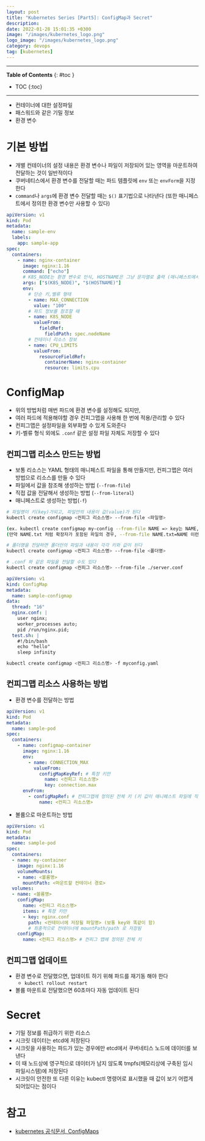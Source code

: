 ```yaml
---
layout: post
title: "Kubernetes Series [Part5]: ConfigMap과 Secret"
description:
date: 2022-01-28 15:01:35 +0300
image: "/images/kubernetes_logo.png"
logo_image: "/images/kubernetes_logo.png"
category: devops
tag: [kubernetes]
---
```


---

**Table of Contents**
{: #toc }

- TOC
{:toc}

---

- 컨테이너에 대한 설정파일
- 패스워드와 같은 기밀 정보
- 환경 변수

# 기본 방법

- 개별 컨테이너의 설정 내용은 환경 변수나 파일이 저장되어 있는 영역을 마운트하여 전달하는 것이 일반적이다
- 쿠버네티스에서 환경 변수를 전달할 때는 파드 템플릿에 `env` 또는 `envForm`을 지정한다
- `command`나 `args`에 환경 변수 전달할 때는 `$()` 표기법으로 나타낸다 (또한 매니페스트에서 정의한 환경 변수만 사용할 수 있다)

```yaml
apiVersion: v1
kind: Pod
metadata:
  name: sample-env
  labels:
    app: sample-app
spec:
  containers:
    - name: nginx-container
      image: nginx:1.16
      command: ["echo"]
      # K8S_NODE는 환경 변수로 인식, HOSTNAME은 그냥 문자열로 출력 (매니페스트에서 정의한 환경 변수만 사용 가능)
      args: ["$(K8S_NODE)", "$(HOSTNAME)"]
      env:
        # 단순 키,벨류 형태
        - name: MAX_CONNECTION
          value: "100"
        # 파드 정보를 참조할 때
        - name: K8S_NODE
          valueFrom:
            fieldRef:
              fieldPath: spec.nodeName
        # 컨테이너 리소스 정보
        - name: CPU_LIMITS
          valueFrom:
            resourceFieldRef:
              containerName: nginx-container
              resource: limits.cpu
```

# ConfigMap

- 위의 방법처럼 매번 파드에 환경 변수를 설정해도 되지만,
- 여러 파드에 적용해야할 경우 컨피그맵을 사용해 한 번에 적용/관리할 수 있다
- 컨피그맵은 설정파일을 외부화할 수 있게 도와준다
- 키-벨류 형식 외에도 `.conf` 같은 설정 파일 자체도 저장할 수 있다

## 컨피그맵 리소스 만드는 방법

- 보통 리소스는 YAML 형태의 매니페스트 파일을 통해 만들지만, 컨피그맵은 여러 방법으로 리소스를 만들 수 있다
- 파일에서 값을 참조해 생성하는 방법 (`--from-file`)
- 직접 값을 전달해서 생성하는 방법 (`--from-literal`)
- 매니페스트로 생성하는 방법(`-f`)

```sh
# 파일명이 키(key)가되고, 파일안의 내용이 값(value)가 된다
kubectl create configmap <컨피그 리소스명> --from-file <파일명>

(ex. kubectl create configmap my-config --from-file NAME => key는 NAME, value는 'mike')
(만약 NAME.txt 처럼 확장자가 포함된 파일의 경우, --from-file NAME.txt=NAME 이런식으로 적어주면 된다)

# 폴더명을 전달하면 폴더안의 파일과 내용이 각각 키와 값이 된다
kubectl create configmap <컨피그 리소스명> --from-file <폴더명>

# .conf 와 같은 파일을 전달할 수도 있다
kubectl create configmap <컨피그 리소스명> --from-file ./server.conf
```

```yaml
apiVersion: v1
kind: ConfigMap
metadata:
  name: sample-configmap
data:
  thread: "16"
  nginx.conf: |
    user nginx;
    worker_processes auto;
    pid /run/nginx.pid;
  test.sh: |
    #!/bin/bash
    echo "hello"
    sleep infinity
```

```sh
kubectl create configmap <컨피그 리소스명> -f myconfig.yaml
```

## 컨피그맵 리소스 사용하는 방법

- 환경 변수를 전달하는 방법

```yaml
apiVersion: v1
kind: Pod
metadata:
  name: sample-pod
spec:
  containers:
    - name: configmap-container
      image: nginx:1.16
      env:
        - name: CONNECTION_MAX
          valueFrom:
            configMapKeyRef: # 특정 키만
              name: <컨피그 리소스명>
              key: connection.max
      envFrom:
        - configMapRef: # 컨피그맵에 정의된 전체 키 (키 값이 매니페스트 파일에 직접 명시되지 않아 가독성 조금 떨어짐)
            name: <컨피그 리소스명>
```

- 볼륨으로 마운트하는 방법

```yaml
apiVersion: v1
kind: Pod
metadata:
  name: sample-pod
spec:
  containers:
  - name: my-container
    image: nginx:1.16
    volumeMounts:
    - name: <볼륨명>
      mountPath: <마운트할 컨테이너 경로>
  volumes:
  - name: <볼륨명>
    configMap:
      name: <컨피그 리소스명>
      items: # 특정 키만
      - key: nginx.conf
        path: <컨테이너에 저장될 파일명> (보통 key와 똑같이 함)
        # 최종적으로 컨테이너에 mountPath/path 로 저장됨
    configMap:
      name: <컨피그 리소스명> # 컨피그 맵에 정의된 전체 키
```

## 컨피그맵 업데이트

- 환경 변수로 전달했으면, 업데이트 하기 위해 파드를 재기동 해야 한다
  - `kubectl rollout restart`
- 볼륨 마운트로 전달했으면 60초마다 자동 업데이트 된다

# Secret

- 기밀 정보를 취급하기 위한 리소스
- 시크릿 데이터는 etcd에 저장된다
- 시크릿을 사용하는 파드가 있는 경우에만 etcd에서 쿠버네티스 노드에 데이터를 보낸다
- 이 때 노드상에 영구적으로 데이터가 남지 않도록 tmpfs(메모리상에 구축된 임시 파일시스템)에 저장된다
- 시크릿이 안전한 또 다른 이유는 kubectl 명령어로 표시했을 때 값이 보기 어렵게 되어있다는 점이다

# 참고

- [kubernetes 공식문서, ConfigMaps](https://kubernetes.io/docs/concepts/configuration/configmap/#using-configmaps-as-files-from-a-pod)
